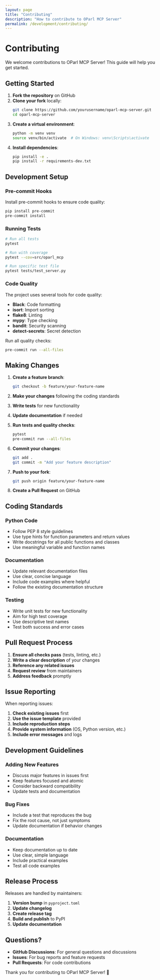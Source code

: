 ```yaml
---
layout: page
title: "Contributing"
description: "How to contribute to OParl MCP Server"
permalink: /development/contributing/
---
```


# Contributing

We welcome contributions to OParl MCP Server! This guide will help you get started.

## Getting Started

1. **Fork the repository** on GitHub
2. **Clone your fork** locally:
   ```bash
   git clone https://github.com/yourusername/oparl-mcp-server.git
   cd oparl-mcp-server
   ```
3. **Create a virtual environment**:
   ```bash
   python -m venv venv
   source venv/bin/activate  # On Windows: venv\Scripts\activate
   ```
4. **Install dependencies**:
   ```bash
   pip install -e .
   pip install -r requirements-dev.txt
   ```

## Development Setup

### Pre-commit Hooks

Install pre-commit hooks to ensure code quality:

```bash
pip install pre-commit
pre-commit install
```

### Running Tests

```bash
# Run all tests
pytest

# Run with coverage
pytest --cov=src/oparl_mcp

# Run specific test file
pytest tests/test_server.py
```

### Code Quality

The project uses several tools for code quality:

- **Black**: Code formatting
- **isort**: Import sorting
- **flake8**: Linting
- **mypy**: Type checking
- **bandit**: Security scanning
- **detect-secrets**: Secret detection

Run all quality checks:

```bash
pre-commit run --all-files
```

## Making Changes

1. **Create a feature branch**:
   ```bash
   git checkout -b feature/your-feature-name
   ```

2. **Make your changes** following the coding standards

3. **Write tests** for new functionality

4. **Update documentation** if needed

5. **Run tests and quality checks**:
   ```bash
   pytest
   pre-commit run --all-files
   ```

6. **Commit your changes**:
   ```bash
   git add .
   git commit -m "Add your feature description"
   ```

7. **Push to your fork**:
   ```bash
   git push origin feature/your-feature-name
   ```

8. **Create a Pull Request** on GitHub

## Coding Standards

### Python Code

- Follow PEP 8 style guidelines
- Use type hints for function parameters and return values
- Write docstrings for all public functions and classes
- Use meaningful variable and function names

### Documentation

- Update relevant documentation files
- Use clear, concise language
- Include code examples where helpful
- Follow the existing documentation structure

### Testing

- Write unit tests for new functionality
- Aim for high test coverage
- Use descriptive test names
- Test both success and error cases

## Pull Request Process

1. **Ensure all checks pass** (tests, linting, etc.)
2. **Write a clear description** of your changes
3. **Reference any related issues**
4. **Request review** from maintainers
5. **Address feedback** promptly

## Issue Reporting

When reporting issues:

1. **Check existing issues** first
2. **Use the issue template** provided
3. **Include reproduction steps**
4. **Provide system information** (OS, Python version, etc.)
5. **Include error messages** and logs

## Development Guidelines

### Adding New Features

- Discuss major features in issues first
- Keep features focused and atomic
- Consider backward compatibility
- Update tests and documentation

### Bug Fixes

- Include a test that reproduces the bug
- Fix the root cause, not just symptoms
- Update documentation if behavior changes

### Documentation

- Keep documentation up to date
- Use clear, simple language
- Include practical examples
- Test all code examples

## Release Process

Releases are handled by maintainers:

1. **Version bump** in `pyproject.toml`
2. **Update changelog**
3. **Create release tag**
4. **Build and publish** to PyPI
5. **Update documentation**

## Questions?

- **GitHub Discussions**: For general questions and discussions
- **Issues**: For bug reports and feature requests
- **Pull Requests**: For code contributions

Thank you for contributing to OParl MCP Server! 🎉
